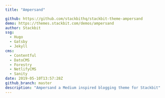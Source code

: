 ```yaml
---
title: "Ampersand"

github: https://github.com/stackbithq/stackbit-theme-ampersand
demo: https://themes.stackbit.com/demos/ampersand
author: Stackbit
ssg:
  - Hugo
  - Gatsby
  - Jekyll
cms:
  - Contentful
  - DatoCMS
  - Forestry
  - NetlifyCMS
  - Sanity
date: 2019-05-10T13:57:28Z
github_branch: master
description: "Ampersand a Medium inspired blogging theme for Stackbit"
---
```

